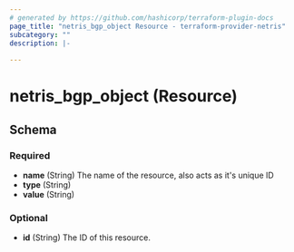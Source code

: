 ```yaml
---
# generated by https://github.com/hashicorp/terraform-plugin-docs
page_title: "netris_bgp_object Resource - terraform-provider-netris"
subcategory: ""
description: |-
  
---
```


# netris_bgp_object (Resource)





<!-- schema generated by tfplugindocs -->
## Schema

### Required

- **name** (String) The name of the resource, also acts as it's unique ID
- **type** (String)
- **value** (String)

### Optional

- **id** (String) The ID of this resource.


